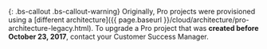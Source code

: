 {: .bs-callout .bs-callout-warning}
Originally, Pro projects were provisioned using a [different architecture]({{ page.baseurl }}/cloud/architecture/pro-architecture-legacy.html). To upgrade a Pro project that was **created before October 23, 2017**, contact your Customer Success Manager.